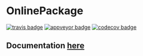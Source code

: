 # OnlinePackage

[![travis badge][travis_badge]][travis_url]
[![appveyor badge][appveyor_badge]][appveyor_url]
[![codecov badge][codecov_badge]][codecov_url]

## Documentation [here][documenter_latest]

[travis_badge]: https://travis-ci.org/bramtayl/OnlinePackage.jl.svg?branch=master
[travis_url]: https://travis-ci.org/bramtayl/OnlinePackage.jl

[appveyor_badge]: https://ci.appveyor.com/api/projects/status/github/bramtayl/OnlinePackage.jl?svg=true&branch=master
[appveyor_url]: https://ci.appveyor.com/project/bramtayl/onlinepackage-jl

[codecov_badge]: http://codecov.io/github/bramtayl/OnlinePackage.jl/coverage.svg?branch=master
[codecov_url]: http://codecov.io/github/bramtayl/OnlinePackage.jl?branch=master

[documenter_stable]: https://bramtayl.github.io/OnlinePackage.jl/stable
[documenter_latest]: https://bramtayl.github.io/OnlinePackage.jl/latest
